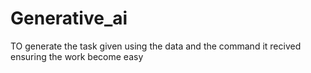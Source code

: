 # Generative_ai
TO generate the task given using the data and the command it recived
ensuring the work become easy

